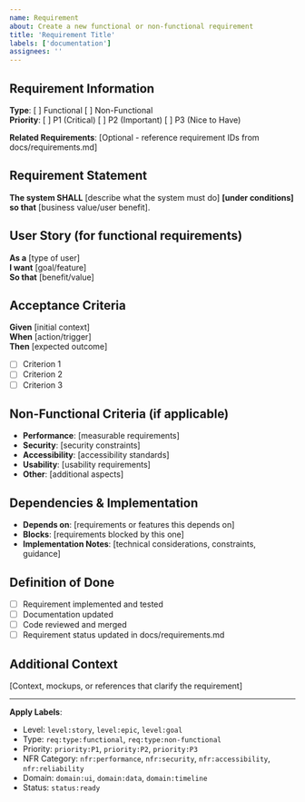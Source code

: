 ```yaml
---
name: Requirement
about: Create a new functional or non-functional requirement
title: 'Requirement Title'
labels: ['documentation']
assignees: ''
---
```


## Requirement Information

**Type**: [ ] Functional [ ] Non-Functional  
**Priority**: [ ] P1 (Critical) [ ] P2 (Important) [ ] P3 (Nice to Have)

**Related Requirements**: [Optional - reference requirement IDs from docs/requirements.md]

## Requirement Statement

**The system SHALL** [describe what the system must do] **[under conditions]** **so that** [business value/user benefit].

## User Story (for functional requirements)

**As a** [type of user]  
**I want** [goal/feature]  
**So that** [benefit/value]

## Acceptance Criteria

**Given** [initial context]  
**When** [action/trigger]  
**Then** [expected outcome]

- [ ] Criterion 1
- [ ] Criterion 2
- [ ] Criterion 3

## Non-Functional Criteria (if applicable)

- **Performance**: [measurable requirements]
- **Security**: [security constraints]
- **Accessibility**: [accessibility standards]
- **Usability**: [usability requirements]
- **Other**: [additional aspects]

## Dependencies & Implementation

- **Depends on**: [requirements or features this depends on]
- **Blocks**: [requirements blocked by this one]
- **Implementation Notes**: [technical considerations, constraints, guidance]

## Definition of Done

- [ ] Requirement implemented and tested
- [ ] Documentation updated
- [ ] Code reviewed and merged
- [ ] Requirement status updated in docs/requirements.md

## Additional Context

[Context, mockups, or references that clarify the requirement]

---

**Apply Labels**:
- Level: `level:story`, `level:epic`, `level:goal`
- Type: `req:type:functional`, `req:type:non-functional`
- Priority: `priority:P1`, `priority:P2`, `priority:P3`
- NFR Category: `nfr:performance`, `nfr:security`, `nfr:accessibility`, `nfr:reliability`
- Domain: `domain:ui`, `domain:data`, `domain:timeline`
- Status: `status:ready`